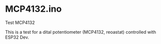 # MCP4132.ino
Test MCP4132 

This is a test for a dital potentiometer (MCP4132, reoastat) controlled with ESP32 Dev.
